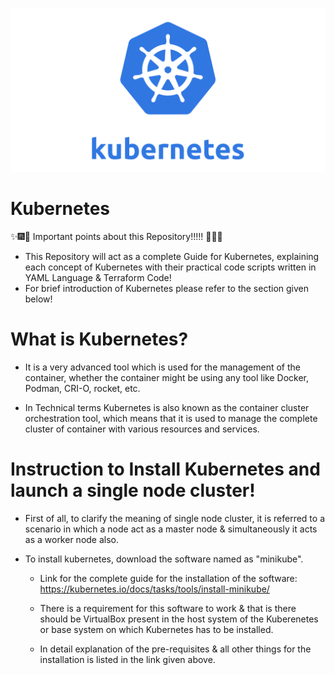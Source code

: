 ![Kubernetes](Images/kube_Image.png)

# Kubernetes

:sparkles::fireworks::tada: Important points about this Repository!!!!! :tada::fireworks::sparkles:


- This Repository will act as a complete Guide for Kubernetes, explaining each concept of Kubernetes with their practical code scripts written in YAML Language & Terraform Code!
- For brief introduction of Kubernetes please refer to the section given below!

# What is Kubernetes?

- It is a very advanced tool which is used for the management of the container, whether the container might be using any tool like Docker, Podman, CRI-O, rocket, etc.

- In Technical terms Kubernetes is also known as the container cluster orchestration tool, which means that it is used to manage the complete cluster of container with various resources and services.

# Instruction to Install Kubernetes and launch a single node cluster!
* First of all, to clarify the meaning of single node cluster, it is referred to a scenario in which a node act as a master node & simultaneously it acts as a worker node also.

* To install kubernetes, download the software named as "minikube".
  * Link for the complete guide for the installation of the software: https://kubernetes.io/docs/tasks/tools/install-minikube/

  * There is a requirement for this software to work & that is there should be VirtualBox present in the host system of the Kuberenetes or base system on which Kubernetes has to be installed.
  * In detail explanation of the pre-requisites & all other things for the installation is listed in the link given above.
